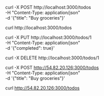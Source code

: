 curl -X POST http://localhost:3000/todos \
-H "Content-Type: application/json" \
-d '{"title": "Buy groceries"}'


curl http://localhost:3000/todos


curl -X PUT http://localhost:3000/todos/1 \
-H "Content-Type: application/json" \
-d '{"completed": true}'


curl -X DELETE http://localhost:3000/todos/1

curl -X POST http://54.82.20.126:3000/todos \
-H "Content-Type: application/json" \
-d '{"title": "Buy groceries"}'

curl http://54.82.20.126:3000/todos